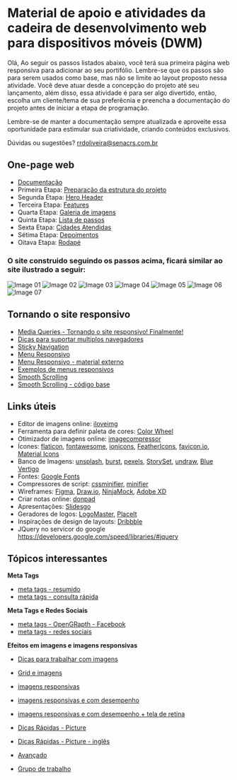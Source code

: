 # Material de apoio e atividades da cadeira de desenvolvimento web para dispositivos móveis (DWM)

Olá, 
Ao seguir os passos listados abaixo, você terá sua primeira página web responsiva para adicionar ao seu portifólio.
Lembre-se que os passos são para serem usados como base, mas não se limite ao layout proposto nessa atividade.
Você deve atuar desde a concepção do projeto até seu lançamento, além disso, essa atividade é para ser algo divertido, então, escolha um cliente/tema de sua preferêcnia e preencha a documentação do projeto antes de iniciar a etapa de programação.

Lembre-se de manter a documentação sempre atualizada e aproveite essa oportunidade para estimular sua criatividade, criando conteúdos exclusivos.

Dúvidas ou sugestões? rrdoliveira@senacrs.com.br

## One-page web

  - [Documentação](docs/documento%207.md)
  - Primeira Etapa: [Preparação da estrutura do projeto](docs/primeira-etapa.md)
  - Segunda Etapa: [Hero Header](docs/segunda-etapa.md)
  - Terceira Etapa: [Features](docs/terceira-etapa.md)
  - Quarta Etapa: [Galeria de imagens](docs/quarta-etapa.md)
  - Quinta Etapa: [Lista de passos](docs/quinta-etapa.md)
  - Sexta Etapa: [Cidades Atendidas](docs/sexta-etapa.md)
  - Sétima Etapa: [Depoimentos](docs/setima-etapa.md)
  - Oitava Etapa: [Rodapé](docs/oitava-etapa.md)
  
### O site construido seguindo os passos acima, ficará similar ao site ilustrado a seguir:
  
  ![Image 01](/assets/sp1.png)
  ![Image 02](/assets/sp2.png)
  ![Image 03](/assets/sp3.png)
  ![Image 04](/assets/sp4.png)
  ![Image 05](/assets/sp5.png)
  ![Image 06](/assets/sp6.png)
  ![Image 07](/assets/sp7.png)
  
  ## Tornando o site responsivo
  
  - [Media Queries - Tornando o site responsivo! Finalmente!](docs/mediaqueries.md)
  - [Dicas para suportar multiplos navegadores](https://github.com/romuloreis/DWDM/blob/master/dicas_navegadores.md)
  - [Sticky Navigation](https://github.com/romuloreis/DWDM/blob/master/sticky_navigation.md)
  - [Menu Responsivo](https://github.com/romuloreis/DWDM/blob/master/menuresponsivo.md)
  - [Menu Responsivo - material externo](https://css-tricks.com/convert-menu-to-dropdown/)
  - [Exemplos de menus responsivos](https://1stwebdesigner.com/code-snippets-responsive-navigation-menu/)
  - [Smooth Scrolling](https://css-tricks.com/snippets/jquery/smooth-scrolling/)
  - [Smooth Scrolling - código base](assets/smoothscrolling.md)

## Links úteis
  - Editor de imagens online: [iloveimg](https://www.iloveimg.com/)
  - Ferramenta para definir paleta de cores: [Color Wheel](https://color.adobe.com/pt/create/color-wheel)
  - Otimizador de imagens online: [imagecompressor](https://imagecompressor.com/)
  - Ícones: [flaticon](https://www.flaticon.com/), [fontawesome](https://fontawesome.com/), [ionicons](https://ionicons.com/), [FeatherIcons](https://feathericons.com/), [favicon.io](https://favicon.io/), [Material Icons](https://fonts.google.com/icons?selected=Material+Icons)
  - Banco de Imagens: [unsplash](https://unsplash.com/), [burst](https://pt.shopify.com/burst/imagens-sem-direitos-autorais), [pexels](https://www.pexels.com/pt-br/), [StorySet](https://storyset.com/), [undraw](https://undraw.co/), [Blue Vertigo](https://www.bluevertigo.com.ar/)
  - Fontes: [Google Fonts](https://fonts.google.com/)
  - Compressores de script: [cssminifier](https://cssminifier.com/), [minifier](https://www.minifier.org/)
  - Wireframes: [Figma](https://www.figma.com/), [Draw.io](https://www.draw.io/), [NinjaMock](https://ninjamock.com/), [Adobe XD](https://www.adobe.com/br/products/xd.html)
  - Criar notas online: [donpad](http://dontpad.com/)
  - Apresentações: [Slidesgo](https://slidesgo.com/)
  - Geradores de logos: [LogoMaster](https://logomaster.ai/), [PlaceIt](https://br.placeit.net/)
  - Inspirações de design de layouts: [Dribbble](https://dribbble.com/search/web%20page)
  - JQuery no servicor do google https://developers.google.com/speed/libraries/#jquery
  
## Tópicos interessantes

  **Meta Tags**

 - [meta tags - resumido](https://www.devmedia.com.br/html-meta-tags-entendendo-o-uso-de-meta-tags/30328)
 - [meta tags - consulta rápida](https://www.w3schools.com/tags/tag_meta.asp)
 
  **Meta Tags e Redes Sociais**
  
 - [meta tags - OpenGRapth - Facebook](https://tableless.com.br/utilizando-meta-tags-facebook/)
 - [meta tags - redes sociais](https://rockcontent.com/blog/meta-tags-para-redes-sociais/)
 
 **Efeitos em imagens e imagens responsivas**
 
 - [Dicas para trabalhar com imagens](https://www.w3schools.com/css/css3_images.asp)
 - [Grid e imagens](https://medium.com/samsung-internet-dev/common-responsive-layouts-with-css-grid-and-some-without-245a862f48df)
 - [imagens responsivas](https://css-tricks.com/planning-for-responsive-images/)
 - [imagens responsivas e com desempenho](https://developer.mozilla.org/pt-BR/docs/Aprender/HTML/Multimedia_and_embedding/Responsive_images)
 - [imagens responsivas e com desempenho + tela de retina](https://internetingishard.com/html-and-css/responsive-images/)

- [Dicas Rápidas - Picture](https://webdesign.tutsplus.com/pt/tutorials/quick-tip-how-to-use-html5-picture-for-responsive-images--cms-21015)
- [Dicas Rápidas - Picture - inglês](https://www.freecodecamp.org/news/time-saving-css-techniques-to-create-responsive-images-ebb1e84f90d5/)
 - [Avançado](https://tableless.com.br/imagens-responsivas-de-alta-performance/)
 - [Grupo de trabalho](https://responsiveimages.org/)
 
 
